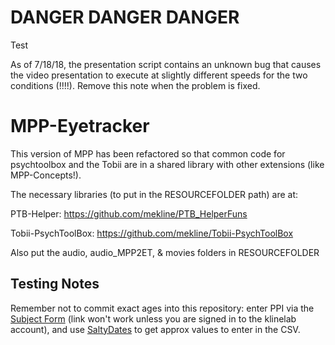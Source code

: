 # DANGER DANGER DANGER

Test

As of 7/18/18, the presentation script contains an unknown bug that causes the video presentation to execute at slightly different speeds for the two conditions (!!!!). Remove this note when the problem is fixed. 

# MPP-Eyetracker

This version of MPP has been refactored so that common code for psychtoolbox and the Tobii are in a shared library with other extensions (like MPP-Concepts!). 

The necessary libraries (to put in the RESOURCEFOLDER path) are at:

PTB-Helper: https://github.com/mekline/PTB_HelperFuns

Tobii-PsychToolBox: https://github.com/mekline/Tobii-PsychToolBox

Also put the audio, audio_MPP2ET, & movies folders in RESOURCEFOLDER

## Testing Notes

Remember not to commit exact ages into this repository: enter PPI via the [Subject Form](https://goo.gl/forms/7zJcjGcmWtXX77ku2) (link won't work unless you are signed in to the klinelab account), and use [SaltyDates](https://mekline.shinyapps.io/saltydates/) to get approx values to enter in the CSV. 
